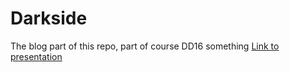 # Darkside
The blog part of this repo, part of course DD16 something
[Link to presentation](https://docs.google.com/presentation/d/1wft9-KplJ047FMuJlJ_F1KHocXLsMlxZzBKmx9Eo81U/edit#slide=id.g522d33ce70_0_17)

